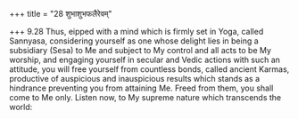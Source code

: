 +++
title = "28 शुभाशुभफलैरेवम्"

+++
9.28 Thus, eipped with a mind which is firmly set in Yoga, called
Sannyasa, considering yourself as one whose delight lies in being a
subsidiary (Sesa) to Me and subject to My control and all acts to be My
worship, and engaging yourself in secular and Vedic actions with such an
attitude, you will free yourself from countless bonds, called ancient
Karmas, productive of auspicious and inauspicious results which stands
as a hindrance preventing you from attaining Me. Freed from them, you
shall come to Me only. Listen now, to My supreme nature which transcends
the world:
